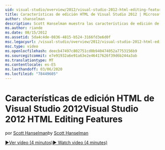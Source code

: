 ```yaml
---
uid: visual-studio/overview/2012/visual-studio-2012-html-editing-features
title: Características de edición HTML de Visual Studio 2012 | Microsoft Docs
author: shanselman
description: Scott Hanselman muestra las características de edición de HTML en Visual Studio 2012.
ms.author: riande
ms.date: 08/15/2012
ms.assetid: 5da4c4de-0836-4815-b524-3166fd3e6d0f
msc.legacyurl: /visual-studio/overview/2012/visual-studio-2012-html-editing-features
msc.type: video
ms.openlocfilehash: deecb47497c802751cd0b940474052a7753156b9
ms.sourcegitcommit: e7e91932a6e91a63e2e46417626f39d6b244a3ab
ms.translationtype: MT
ms.contentlocale: es-ES
ms.lasthandoff: 03/06/2020
ms.locfileid: "78449605"
---
```

# <a name="visual-studio-2012-html-editing-features"></a><span data-ttu-id="ae9df-103">Características de edición HTML de Visual Studio 2012</span><span class="sxs-lookup"><span data-stu-id="ae9df-103">Visual Studio 2012 HTML Editing Features</span></span>

<span data-ttu-id="ae9df-104">por [Scott Hanselman](https://github.com/shanselman)</span><span class="sxs-lookup"><span data-stu-id="ae9df-104">by [Scott Hanselman](https://github.com/shanselman)</span></span>

[<span data-ttu-id="ae9df-105">&#9654;Ver vídeo (4 minutos)</span><span class="sxs-lookup"><span data-stu-id="ae9df-105">&#9654; Watch video (4 minutes)</span></span>](https://channel9.msdn.com/Blogs/ASP-NET-Site-Videos/visual-studio-2012-html-editing-features)
